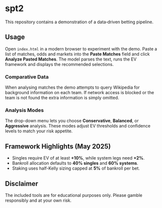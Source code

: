 # spt2

This repository contains a demonstration of a data‑driven betting pipeline.

## Usage

Open `index.html` in a modern browser to experiment with the demo. Paste a
list of matches, odds and markets into the **Paste Matches** field and click
**Analyze Pasted Matches**. The model parses the text, runs the EV framework
and displays the recommended selections.

### Comparative Data

When analysing matches the demo attempts to query Wikipedia for background
information on each team. If network access is blocked or the team is not found
the extra information is simply omitted.

### Analysis Modes

The drop-down menu lets you choose **Conservative**, **Balanced**, or **Aggressive** analysis. These modes adjust EV thresholds and confidence levels to match your risk appetite.

## Framework Highlights (May 2025)

- Singles require EV of at least **+10%**, while system legs need **+2%**.
- Bankroll allocation defaults to **40% singles** and **60% systems**.
- Staking uses half-Kelly sizing capped at **5%** of bankroll per bet.

## Disclaimer

The included tools are for educational purposes only. Please gamble
responsibly and at your own risk.
